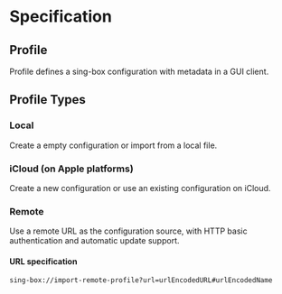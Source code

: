 # Specification

## Profile

Profile defines a sing-box configuration with metadata in a GUI client.

## Profile Types

### Local

Create a empty configuration or import from a local file.

### iCloud (on Apple platforms)

Create a new configuration or use an existing configuration on iCloud. 

### Remote

Use a remote URL as the configuration source, with HTTP basic authentication and automatic update support.

#### URL specification

```
sing-box://import-remote-profile?url=urlEncodedURL#urlEncodedName
```
